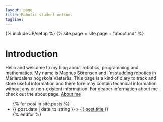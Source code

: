 ```yaml
---
layout: page
title: Robotic student online.
tagline:
---
```

{% include JB/setup %}
{% site.page = site.page + "about.md" %}

# Introduction
Hello and welcome to my blog about robotics, programming and mathematics.
My name is Magnus Sörensen and I'm studding robotics in Märlardalens högskola
Västerås. This page is a kind of diary to track and store useful information
and there fore may contain technical information without any or non-existent
information. For deaper information about me check out the about page.
[About me](about)


<ul class="posts">
  {% for post in site.posts %}
    <li><span>{{ post.date | date_to_string }}</span> &raquo; <a href="{{ BASE_PATH }}{{ post.url }}">{{ post.title }}</a></li>
  {% endfor %}
</ul>


